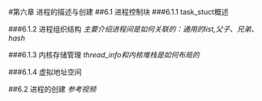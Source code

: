 #第六章 进程的描述与创建
##6.1 进程控制块
###6.1.1 task_stuct概述

###6.1.2 进程组织结构
*主要介绍进程间是如何关联的：通用的list,父子、兄弟、hash*

###6.1.3 内核存储管理
*thread_info和内核堆栈是如何布局的*

###6.1.4 虚拟地址空间

##6.2 进程的创建
*参考视频*



